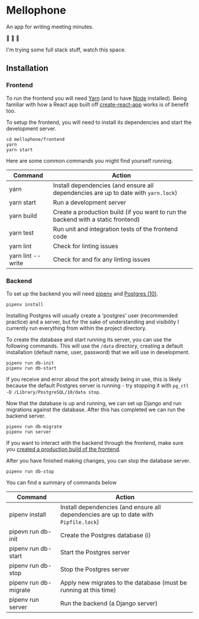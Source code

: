 # Mellophone

An app for writing meeting minutes.

:trumpet: :trumpet: :trumpet:

I'm trying some full stack stuff, watch this space.

## Installation

### Frontend

To run the frontend you will need [Yarn](https://yarnpkg.org/) (and to have [Node](https://nodejs.org/) installed). Being familiar with how a React app built off [create-react-app](https://facebook.github.io/create-react-app/docs/) works is of benefit too.

To setup the frontend, you will need to install its dependencies and start the development server.

```
cd mellophone/frontend
yarn
yarn start
```

Here are some common commands you might find yourself running.

| Command           | Action                                                                             |
| ----------------- | ---------------------------------------------------------------------------------- |
| yarn              | Install dependencies (and ensure all dependencies are up to date with `yarn.lock`) |
| yarn start        | Run a development server                                                           |
| yarn build        | Create a production build (if you want to run the backend with a static frontend)  |
| yarn test         | Run unit and integration tests of the frontend code                                |
| yarn lint         | Check for linting issues                                                           |
| yarn lint --write | Check for and fix any linting issues                                               |

### Backend

To set up the backend you will need [pipenv](https://pipenv.readthedocs.io/en/latest/) and [Postgres (10)](https://www.postgresql.org/download/).

```
pipenv install
```

Installing Postgres will usually create a 'postgres' user (recommended practice) and a server, but for the sake of understanding and visibility I currently run everything from within the project directory.

To create the database and start running its server, you can use the following commands. This will use the `/data` directory, creating a default installation (default name, user, password) that we will use in development.

```
pipenv run db-init
pipenv run db-start
```

If you receive and error about the port already being in use, this is likely because the default Postgres server is running - try stopping it with `pg_ctl -D /Library/PostgreSQL/10/data stop`.

Now that the database is up and running, we can set up Django and run migrations against the database. After this has completed we can run the backend server.

```
pipenv run db-migrate
pipenv run server
```

If you want to interact with the backend through the frontend, make sure you [created a production build of the frontend](#frontend).

After you have finished making changes, you can stop the database server.

```
pipenv run db-stop
```

You can find a summary of commands below

| Command               | Action                                                                                |
| --------------------- | ------------------------------------------------------------------------------------- |
| pipenv install        | Install dependencies (and ensure all dependencies are up to date with `Pipfile.lock`) |
| pipevn run db-init    | Create the Postgres database (i)                                                      |
| pipenv run db-start   | Start the Postgres server                                                             |
| pipenv run db-stop    | Stop the Postgres server                                                              |
| pipenv run db-migrate | Apply new migrates to the database (must be running at this time)                     |
| pipenv run server     | Run the backend (a Django server)                                                     |
